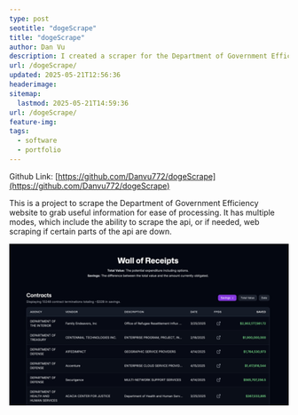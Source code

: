 ```yaml
---
type: post
seotitle: "dogeScrape" 
title: "dogeScrape"
author: Dan Vu
description: I created a scraper for the Department of Government Efficiency (DOGE)
url: /dogeScrape/
updated: 2025-05-21T12:56:36
headerimage: 
sitemap:
  lastmod: 2025-05-21T14:59:36
url: /dogeScrape/
feature-img: 
tags:
  - software
  - portfolio
---
```


Github Link: [https://github.com/Danvu772/dogeScrape](https://github.com/Danvu772/dogeScrape)

This is a project to scrape the Department of Government Efficiency website to grab useful information for ease of processing. It has multiple modes, which include the ability to scrape the api, or if needed, web scraping if certain parts of the api are down. 

<img src="/images/DogeScrape.png"/>